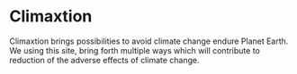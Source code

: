 # Climaxtion
Climaxtion brings possibilities to avoid climate change endure Planet Earth. We using this site, bring forth multiple ways which will contribute to reduction of the adverse effects of climate change.
